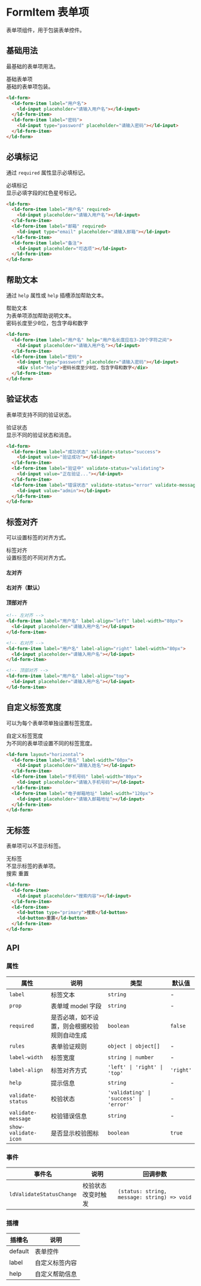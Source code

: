 # FormItem 表单项

表单项组件，用于包装表单控件。

## 基础用法

最基础的表单项用法。

<div class="demo-container">
  <div class="demo-title">基础表单项</div>
  <div class="demo-description">基础的表单项包装。</div>
  <div class="demo-showcase">
    <ld-form style="max-width: 400px;">
      <ld-form-item label="用户名">
        <ld-input placeholder="请输入用户名"></ld-input>
      </ld-form-item>
      <ld-form-item label="密码">
        <ld-input type="password" placeholder="请输入密码"></ld-input>
      </ld-form-item>
    </ld-form>
  </div>
  <div class="demo-code">

```html
<ld-form>
  <ld-form-item label="用户名">
    <ld-input placeholder="请输入用户名"></ld-input>
  </ld-form-item>
  <ld-form-item label="密码">
    <ld-input type="password" placeholder="请输入密码"></ld-input>
  </ld-form-item>
</ld-form>
```

  </div>
</div>

## 必填标记

通过 `required` 属性显示必填标记。

<div class="demo-container">
  <div class="demo-title">必填标记</div>
  <div class="demo-description">显示必填字段的红色星号标记。</div>
  <div class="demo-showcase">
    <ld-form style="max-width: 400px;">
      <ld-form-item label="用户名" required>
        <ld-input placeholder="请输入用户名"></ld-input>
      </ld-form-item>
      <ld-form-item label="邮箱" required>
        <ld-input type="email" placeholder="请输入邮箱"></ld-input>
      </ld-form-item>
      <ld-form-item label="备注">
        <ld-input placeholder="可选项"></ld-input>
      </ld-form-item>
    </ld-form>
  </div>
  <div class="demo-code">

```html
<ld-form>
  <ld-form-item label="用户名" required>
    <ld-input placeholder="请输入用户名"></ld-input>
  </ld-form-item>
  <ld-form-item label="邮箱" required>
    <ld-input type="email" placeholder="请输入邮箱"></ld-input>
  </ld-form-item>
  <ld-form-item label="备注">
    <ld-input placeholder="可选项"></ld-input>
  </ld-form-item>
</ld-form>
```

  </div>
</div>

## 帮助文本

通过 `help` 属性或 `help` 插槽添加帮助文本。

<div class="demo-container">
  <div class="demo-title">帮助文本</div>
  <div class="demo-description">为表单项添加帮助说明文本。</div>
  <div class="demo-showcase">
    <ld-form style="max-width: 400px;">
      <ld-form-item label="用户名" help="用户名长度应在3-20个字符之间">
        <ld-input placeholder="请输入用户名"></ld-input>
      </ld-form-item>
      <ld-form-item label="密码">
        <ld-input type="password" placeholder="请输入密码"></ld-input>
        <div slot="help">密码长度至少8位，包含字母和数字</div>
      </ld-form-item>
    </ld-form>
  </div>
  <div class="demo-code">

```html
<ld-form>
  <ld-form-item label="用户名" help="用户名长度应在3-20个字符之间">
    <ld-input placeholder="请输入用户名"></ld-input>
  </ld-form-item>
  <ld-form-item label="密码">
    <ld-input type="password" placeholder="请输入密码"></ld-input>
    <div slot="help">密码长度至少8位，包含字母和数字</div>
  </ld-form-item>
</ld-form>
```

  </div>
</div>

## 验证状态

表单项支持不同的验证状态。

<div class="demo-container">
  <div class="demo-title">验证状态</div>
  <div class="demo-description">显示不同的验证状态和消息。</div>
  <div class="demo-showcase">
    <ld-form style="max-width: 400px;">
      <ld-form-item label="成功状态" validate-status="success">
        <ld-input value="验证成功"></ld-input>
      </ld-form-item>
      <ld-form-item label="验证中" validate-status="validating">
        <ld-input value="正在验证..."></ld-input>
      </ld-form-item>
      <ld-form-item label="错误状态" validate-status="error" validate-message="用户名已存在">
        <ld-input value="admin"></ld-input>
      </ld-form-item>
    </ld-form>
  </div>
  <div class="demo-code">

```html
<ld-form>
  <ld-form-item label="成功状态" validate-status="success">
    <ld-input value="验证成功"></ld-input>
  </ld-form-item>
  <ld-form-item label="验证中" validate-status="validating">
    <ld-input value="正在验证..."></ld-input>
  </ld-form-item>
  <ld-form-item label="错误状态" validate-status="error" validate-message="用户名已存在">
    <ld-input value="admin"></ld-input>
  </ld-form-item>
</ld-form>
```

  </div>
</div>

## 标签对齐

可以设置标签的对齐方式。

<div class="demo-container">
  <div class="demo-title">标签对齐</div>
  <div class="demo-description">设置标签的不同对齐方式。</div>
  <div class="demo-showcase vertical">
    <div>
      <h4>左对齐</h4>
      <ld-form style="max-width: 400px;">
        <ld-form-item label="用户名" label-align="left" label-width="80px">
          <ld-input placeholder="请输入用户名"></ld-input>
        </ld-form-item>
        <ld-form-item label="邮箱地址" label-align="left" label-width="80px">
          <ld-input placeholder="请输入邮箱"></ld-input>
        </ld-form-item>
      </ld-form>
    </div>
    <div style="margin-top: 20px;">
      <h4>右对齐（默认）</h4>
      <ld-form style="max-width: 400px;">
        <ld-form-item label="用户名" label-align="right" label-width="80px">
          <ld-input placeholder="请输入用户名"></ld-input>
        </ld-form-item>
        <ld-form-item label="邮箱地址" label-align="right" label-width="80px">
          <ld-input placeholder="请输入邮箱"></ld-input>
        </ld-form-item>
      </ld-form>
    </div>
    <div style="margin-top: 20px;">
      <h4>顶部对齐</h4>
      <ld-form style="max-width: 400px;">
        <ld-form-item label="用户名" label-align="top">
          <ld-input placeholder="请输入用户名"></ld-input>
        </ld-form-item>
        <ld-form-item label="邮箱地址" label-align="top">
          <ld-input placeholder="请输入邮箱"></ld-input>
        </ld-form-item>
      </ld-form>
    </div>
  </div>
  <div class="demo-code">

```html
<!-- 左对齐 -->
<ld-form-item label="用户名" label-align="left" label-width="80px">
  <ld-input placeholder="请输入用户名"></ld-input>
</ld-form-item>

<!-- 右对齐 -->
<ld-form-item label="用户名" label-align="right" label-width="80px">
  <ld-input placeholder="请输入用户名"></ld-input>
</ld-form-item>

<!-- 顶部对齐 -->
<ld-form-item label="用户名" label-align="top">
  <ld-input placeholder="请输入用户名"></ld-input>
</ld-form-item>
```

  </div>
</div>

## 自定义标签宽度

可以为每个表单项单独设置标签宽度。

<div class="demo-container">
  <div class="demo-title">自定义标签宽度</div>
  <div class="demo-description">为不同的表单项设置不同的标签宽度。</div>
  <div class="demo-showcase">
    <ld-form layout="horizontal" style="max-width: 500px;">
      <ld-form-item label="姓名" label-width="60px">
        <ld-input placeholder="请输入姓名"></ld-input>
      </ld-form-item>
      <ld-form-item label="手机号码" label-width="80px">
        <ld-input placeholder="请输入手机号码"></ld-input>
      </ld-form-item>
      <ld-form-item label="电子邮箱地址" label-width="120px">
        <ld-input placeholder="请输入邮箱地址"></ld-input>
      </ld-form-item>
    </ld-form>
  </div>
  <div class="demo-code">

```html
<ld-form layout="horizontal">
  <ld-form-item label="姓名" label-width="60px">
    <ld-input placeholder="请输入姓名"></ld-input>
  </ld-form-item>
  <ld-form-item label="手机号码" label-width="80px">
    <ld-input placeholder="请输入手机号码"></ld-input>
  </ld-form-item>
  <ld-form-item label="电子邮箱地址" label-width="120px">
    <ld-input placeholder="请输入邮箱地址"></ld-input>
  </ld-form-item>
</ld-form>
```

  </div>
</div>

## 无标签

表单项可以不显示标签。

<div class="demo-container">
  <div class="demo-title">无标签</div>
  <div class="demo-description">不显示标签的表单项。</div>
  <div class="demo-showcase">
    <ld-form style="max-width: 400px;">
      <ld-form-item>
        <ld-input placeholder="搜索内容"></ld-input>
      </ld-form-item>
      <ld-form-item>
        <ld-button type="primary">搜索</ld-button>
        <ld-button>重置</ld-button>
      </ld-form-item>
    </ld-form>
  </div>
  <div class="demo-code">

```html
<ld-form>
  <ld-form-item>
    <ld-input placeholder="搜索内容"></ld-input>
  </ld-form-item>
  <ld-form-item>
    <ld-button type="primary">搜索</ld-button>
    <ld-button>重置</ld-button>
  </ld-form-item>
</ld-form>
```

  </div>
</div>

## API

### 属性

<table class="props-table">
  <thead>
    <tr>
      <th>属性</th>
      <th>说明</th>
      <th>类型</th>
      <th>默认值</th>
    </tr>
  </thead>
  <tbody>
    <tr>
      <td><code>label</code></td>
      <td>标签文本</td>
      <td><code>string</code></td>
      <td>-</td>
    </tr>
    <tr>
      <td><code>prop</code></td>
      <td>表单域 model 字段</td>
      <td><code>string</code></td>
      <td>-</td>
    </tr>
    <tr>
      <td><code>required</code></td>
      <td>是否必填，如不设置，则会根据校验规则自动生成</td>
      <td><code>boolean</code></td>
      <td><code>false</code></td>
    </tr>
    <tr>
      <td><code>rules</code></td>
      <td>表单验证规则</td>
      <td><code>object | object[]</code></td>
      <td>-</td>
    </tr>
    <tr>
      <td><code>label-width</code></td>
      <td>标签宽度</td>
      <td><code>string | number</code></td>
      <td>-</td>
    </tr>
    <tr>
      <td><code>label-align</code></td>
      <td>标签对齐方式</td>
      <td><code>'left' | 'right' | 'top'</code></td>
      <td><code>'right'</code></td>
    </tr>
    <tr>
      <td><code>help</code></td>
      <td>提示信息</td>
      <td><code>string</code></td>
      <td>-</td>
    </tr>
    <tr>
      <td><code>validate-status</code></td>
      <td>校验状态</td>
      <td><code>'validating' | 'success' | 'error'</code></td>
      <td>-</td>
    </tr>
    <tr>
      <td><code>validate-message</code></td>
      <td>校验错误信息</td>
      <td><code>string</code></td>
      <td>-</td>
    </tr>
    <tr>
      <td><code>show-validate-icon</code></td>
      <td>是否显示校验图标</td>
      <td><code>boolean</code></td>
      <td><code>true</code></td>
    </tr>
  </tbody>
</table>

### 事件

<table class="props-table">
  <thead>
    <tr>
      <th>事件名</th>
      <th>说明</th>
      <th>回调参数</th>
    </tr>
  </thead>
  <tbody>
    <tr>
      <td><code>ldValidateStatusChange</code></td>
      <td>校验状态改变时触发</td>
      <td><code>(status: string, message: string) => void</code></td>
    </tr>
  </tbody>
</table>

### 插槽

<table class="props-table">
  <thead>
    <tr>
      <th>插槽名</th>
      <th>说明</th>
    </tr>
  </thead>
  <tbody>
    <tr>
      <td>default</td>
      <td>表单控件</td>
    </tr>
    <tr>
      <td>label</td>
      <td>自定义标签内容</td>
    </tr>
    <tr>
      <td>help</td>
      <td>自定义帮助信息</td>
    </tr>
  </tbody>
</table>
